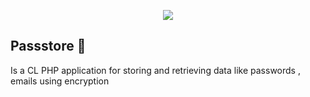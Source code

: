 <p align="center">
  <img src="https://user-images.githubusercontent.com/54498156/129623404-ad14501b-bd93-4bc7-b61b-cd317fc386c5.png">
</p>

## Passstore :key:
Is a CL PHP application for storing and retrieving data like passwords , emails using encryption 

